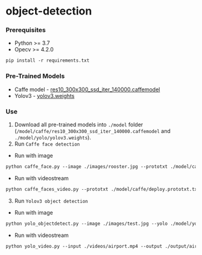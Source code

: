 # object-detection

### Prerequisites
- Python >= 3.7
- Opecv >= 4.2.0

``` markdown
pip install -r requirements.txt
```

### Pre-Trained Models
- Caffe model - [res10_300x300_ssd_iter_140000.caffemodel](https://drive.google.com/file/d/1tSuG6s1EpV5lslchi83uTUz8fMdip7rK/view?usp=sharing)
- Yolov3 - [yolov3.weights](https://drive.google.com/file/d/1cjzsoIHhw80lVJReIvtmpoBMgN76lY-J/view?usp=sharing)

### Use
1. Download all pre-trained models into `./model` folder (`/model/caffe/res10_300x300_ssd_iter_140000.caffemodel` and `./model/yolo/yolov3.weights`).
2. Run `Caffe face detection`
- Run with image
```markdown
python caffe_face.py --image ./images/rooster.jpg --prototxt ./model/caffe/deploy.prototxt.txt --model ./model/caffe/res10_300x300_ssd_iter_140000.caffemodel --output ./output/rooster_out.jpg
```
- Run with videostream
```markdown
python caffe_faces_video.py --prototxt ./model/caffe/deploy.prototxt.txt --model ./model/caffe/res10_300x300_ssd_iter_140000.caffemodel
```
3. Run `Yolov3 object detection`
- Run with image
```markdown
python yolo_objectdetect.py --image ./images/test.jpg --yolo ./model/yolo/ -o output/test_out.jpg
```
- Run with videostream
```markdown
python yolo_video.py --input ./videos/airport.mp4 --output ./output/airport_output.avi --yolo ./model/yolo/
```

